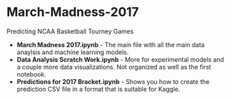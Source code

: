 # March-Madness-2017
Predicting NCAA Basketball Tourney Games

* **March Madness 2017.ipynb** - The main file with all the main data anaylsis and machine learning models. 
* **Data Analysis Scratch Work.ipynb** - More for experimental models and a couple more data visualizations. Not organized as well as the first notebook. 
* **Predictions for 2017 Bracket.ipynb** - Shows you how to create the prediction CSV file in a format that is suitable for Kaggle. 
